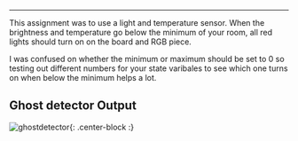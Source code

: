 
---
This assignment was to use a light and temperature sensor. When the brightness and temperature go below the minimum of your room, all red lights should turn on on the board and RGB piece. 

I was confused on whether the minimum or maximum should be set to 0 so testing out different numbers for your state varibales to see which one turns on when below the minimum helps a lot. 




## Ghost detector Output
![ghostdetector](https://mahaletn.github.io/assets/img/ghostdetector.png){: .center-block :} 




